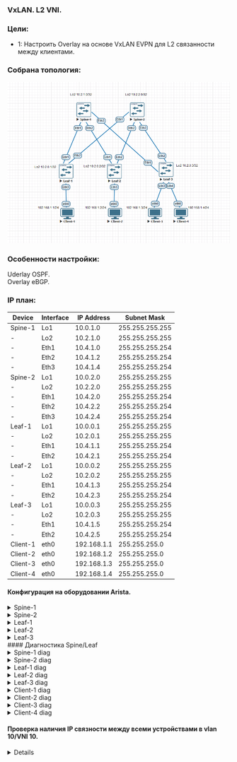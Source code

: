 ### VxLAN. L2 VNI.

### Цели:
- 1: Настроить Overlay на основе VxLAN EVPN для L2 связанности между клиентами.

### Собрана топология:
![image](main_topology_lab05.png)

### Особенности настройки:
Uderlay OSPF.<br>
Overlay eBGP.<br>

### IP план:
Device|Interface|IP Address|Subnet Mask
---|---|---|---
Spine-1|Lo1|10.0.1.0|255.255.255.255
-|Lo2|10.2.1.0|255.255.255.255
-|Eth1|10.4.1.0|255.255.255.254
-|Eth2|10.4.1.2|255.255.255.254
-|Eth3|10.4.1.4|255.255.255.254
Spine-2|Lo1|10.0.2.0|255.255.255.255
-|Lo2|10.2.2.0|255.255.255.255
-|Eth1|10.4.2.0|255.255.255.254
-|Eth2|10.4.2.2|255.255.255.254
-|Eth3|10.4.2.4|255.255.255.254
Leaf-1|Lo1|10.0.0.1|255.255.255.255
-|Lo2|10.2.0.1|255.255.255.255
-|Eth1|10.4.1.1|255.255.255.254
-|Eth2|10.4.2.1|255.255.255.254
Leaf-2|Lo1|10.0.0.2|255.255.255.255
-|Lo2|10.2.0.2|255.255.255.255
-|Eth1|10.4.1.3|255.255.255.254
-|Eth2|10.4.2.3|255.255.255.254
Leaf-3|Lo1|10.0.0.3|255.255.255.255
-|Lo2|10.2.0.3|255.255.255.255
-|Eth1|10.4.1.5|255.255.255.254
-|Eth2|10.4.2.5|255.255.255.254
Client-1|eth0|192.168.1.1|255.255.255.0
Client-2|eth0|192.168.1.2|255.255.255.0
Client-3|eth0|192.168.1.3|255.255.255.0
Client-4|eth0|192.168.1.4|255.255.255.0

#### Конфигурация на оборудовании Arista.
<details>
<summary> Spine-1 </summary>
#<br>
Spine-1#sh run<br>
! Command: show running-config<br>
! device: Spine-1 (vEOS-lab, EOS-4.29.2F)<br>
!<br>
! boot system flash:/vEOS-lab.swi<br>
!<br>
no aaa root<br>
!<br>
transceiver qsfp default-mode 4x10G<br>
!<br>
service routing protocols model multi-agent<br>
!<br>
hostname Spine-1<br>
!<br>
spanning-tree mode mstp<br>
!<br>
interface Ethernet1<br>
   description Leaf-1 | Eth1<br>
   mtu 9214<br>
   no switchport<br>
   ip address 10.4.1.0/31<br>
   ip ospf network point-to-point<br>
   ip ospf area 0.0.0.0<br>
!<br>
interface Ethernet2<br>
   description Leaf-2 | Eth1<br>
   mtu 9214<br>
   no switchport<br>
   ip address 10.4.1.2/31<br>
   ip ospf network point-to-point<br>
   ip ospf area 0.0.0.0<br>
!<br>
interface Ethernet3<br>
   description Leaf-3 | Eth1<br>
   mtu 9214<br>
   no switchport<br>
   ip address 10.4.1.4/31<br>
   ip ospf network point-to-point<br>
   ip ospf area 0.0.0.0<br>
!<br>
interface Loopback1<br>
   description Underlay<br>
   ip address 10.0.1.0/32<br>
   ip ospf area 0.0.0.0<br>
!<br>
interface Loopback2<br>
   description Overlay<br>
   ip address 10.2.1.0/32<br>
   ip ospf area 0.0.0.0<br>
!<br>
ip routing<br>
!<br>
router bgp 65000<br>
   neighbor evpn peer group<br>
   neighbor evpn next-hop-unchanged<br>
   neighbor evpn update-source Loopback2<br>
   neighbor evpn ebgp-multihop 3<br>
   neighbor evpn send-community extended<br>
   neighbor 10.2.0.1 peer group evpn<br>
   neighbor 10.2.0.1 remote-as 65001<br>
   neighbor 10.2.0.2 peer group evpn<br>
   neighbor 10.2.0.2 remote-as 65002<br>
   neighbor 10.2.0.3 peer group evpn<br>
   neighbor 10.2.0.3 remote-as 65003<br>
   !<br>
   address-family evpn<br>
      neighbor evpn activate<br>
!<br>
router ospf 1<br>
   router-id 10.0.1.0<br>
   auto-cost reference-bandwidth 10000<br>
   passive-interface default<br>
   no passive-interface Ethernet1<br>
   no passive-interface Ethernet2<br>
   no passive-interface Ethernet3<br>
   network 0.0.0.0/0 area 0.0.0.0<br>
   max-lsa 12000<br>
</details>
<details>
<summary> Spine-2 </summary>
#<br>
Spine-2#sh run<br>
! Command: show running-config<br>
! device: Spine-2 (vEOS-lab, EOS-4.29.2F)<br>
!<br>
! boot system flash:/vEOS-lab.swi<br>
!<br>
no aaa root<br>
!<br>
transceiver qsfp default-mode 4x10G<br>
!<br>
service routing protocols model multi-agent<br>
!<br>
hostname Spine-2<br>
!<br>
spanning-tree mode mstp<br>
!<br>
interface Ethernet1<br>
   description Leaf-1 | Eth1<br>
   mtu 9214<br>
   no switchport<br>
   ip address 10.4.2.0/31<br>
   ip ospf network point-to-point<br>
   ip ospf area 0.0.0.0<br>
!<br>
interface Ethernet2<br>
   description Leaf-2 | Eth1<br>
   mtu 9214<br>
   no switchport<br>
   ip address 10.4.2.2/31<br>
   ip ospf network point-to-point<br>
   ip ospf area 0.0.0.0<br>
!<br>
interface Ethernet3<br>
   description Leaf-3 | Eth1<br>
   mtu 9214<br>
   no switchport<br>
   ip address 10.4.2.4/31<br>
   ip ospf network point-to-point<br>
   ip ospf area 0.0.0.0<br>
!<br>
interface Loopback1<br>
   description Underlay<br>
   ip address 10.0.2.0/32<br>
   ip ospf area 0.0.0.0<br>
!<br>
interface Loopback2<br>
   description Overlay<br>
   ip address 10.2.2.0/32<br>
   ip ospf area 0.0.0.0<br>
!<br>
ip routing<br>
!<br>
router bgp 65000<br>
   neighbor evpn peer group<br>
   neighbor evpn next-hop-unchanged<br>
   neighbor evpn update-source Loopback2<br>
   neighbor evpn ebgp-multihop 3<br>
   neighbor evpn send-community extended<br>
   neighbor 10.2.0.1 peer group evpn<br>
   neighbor 10.2.0.1 remote-as 65001<br>
   neighbor 10.2.0.2 peer group evpn<br>
   neighbor 10.2.0.2 remote-as 65002<br>
   neighbor 10.2.0.3 peer group evpn<br>
   neighbor 10.2.0.3 remote-as 65003<br>
   !<br>
   address-family evpn<br>
      neighbor evpn activate<br>
!<br>
router ospf 1<br>
   router-id 10.0.2.0<br>
   auto-cost reference-bandwidth 10000<br>
   passive-interface default<br>
   no passive-interface Ethernet1<br>
   no passive-interface Ethernet2<br>
   no passive-interface Ethernet3<br>
   network 0.0.0.0/0 area 0.0.0.0<br>
   max-lsa 12000<br>
</details>
<details>
<summary> Leaf-1 </summary>
<br>
Leaf-1#sh run<br>
! Command: show running-config<br>
! device: Leaf-1 (vEOS-lab, EOS-4.29.2F)<br>
!<br>
! boot system flash:/vEOS-lab.swi<br>
!<br>
no aaa root<br>
!<br>
transceiver qsfp default-mode 4x10G<br>
!<br>
service routing protocols model multi-agent<br>
!<br>
hostname Leaf-1<br>
!<br>
spanning-tree mode mstp<br>
!<br>
vlan 10<br>
   name Test<br>
!<br>
interface Ethernet1<br>
   description Spine-1 | Eth1<br>
   mtu 9214<br>
   no switchport<br>
   ip address 10.4.1.1/31<br>
   ip ospf network point-to-point<br>
   ip ospf area 0.0.0.0<br>
!<br>
interface Ethernet2<br>
   description Spine-2 | Eth1<br>
   mtu 9214<br>
   no switchport<br>
   ip address 10.4.2.1/31<br>
   ip ospf network point-to-point<br>
   ip ospf area 0.0.0.0<br>
!<br>
interface Ethernet3<br>
   switchport access vlan 10<br>
!<br>
interface Loopback1<br>
   description Underlay<br>
   ip address 10.0.0.1/32<br>
   ip ospf area 0.0.0.0<br>
!<br>
interface Loopback2<br>
   description Overlay<br>
   ip address 10.2.0.1/32<br>
   ip ospf area 0.0.0.0<br>
!<br>
interface Vxlan1<br>
   vxlan source-interface Loopback2<br>
   vxlan udp-port 4789<br>
   vxlan vlan 10 vni 1010<br>
   vxlan learn-restrict any<br>
!<br>
ip routing<br>
!<br>
router bgp 65001<br>
   neighbor evpn peer group<br>
   neighbor evpn remote-as 65000<br>
   neighbor evpn update-source Loopback2<br>
   neighbor evpn ebgp-multihop 3<br>
   neighbor evpn send-community extended<br>
   neighbor 10.2.1.0 peer group evpn<br>
   neighbor 10.2.2.0 peer group evpn<br>
   !<br>
   vlan 10<br>
      rd 65001:1010<br>
      route-target both 10:1010<br>
      redistribute learned<br>
   !<br>
   address-family evpn<br>
      neighbor evpn activate<br>
   !<br>
   address-family ipv4<br>
      network 10.2.0.1/32<br>
!<br>
router ospf 1<br>
   router-id 10.0.0.1<br>
   auto-cost reference-bandwidth 10000<br>
   passive-interface default<br>
   no passive-interface Ethernet1<br>
   no passive-interface Ethernet2<br>
   network 0.0.0.0/0 area 0.0.0.0<br>
   max-lsa 12000<br>
</details>
<details>
<summary> Leaf-2 </summary>
<br>
Leaf-2#sh run<br>
! Command: show running-config<br>
! device: Leaf-2 (vEOS-lab, EOS-4.29.2F)<br>
!<br>
! boot system flash:/vEOS-lab.swi<br>
!<br>
no aaa root<br>
!<br>
transceiver qsfp default-mode 4x10G<br>
!<br>
service routing protocols model multi-agent<br>
!<br>
hostname Leaf-2<br>
!<br>
spanning-tree mode mstp<br>
!<br>
vlan 10<br>
   name Test<br>
!<br>
interface Ethernet1<br>
   description Spine-1 | Eth2<br>
   mtu 9214<br>
   no switchport<br>
   ip address 10.4.1.3/31<br>
   ip ospf network point-to-point<br>
   ip ospf area 0.0.0.0<br>
!<br>
interface Ethernet2<br>
   description Spine-2 | Eth2<br>
   mtu 9214<br>
   no switchport<br>
   ip address 10.4.2.3/31<br>
   ip ospf network point-to-point<br>
   ip ospf area 0.0.0.0<br>
!<br>
interface Ethernet3<br>
   switchport access vlan 10<br>
!<br>
interface Loopback1<br>
   description Underlay<br>
   ip address 10.0.0.2/32<br>
   ip ospf area 0.0.0.0<br>
!<br>
interface Loopback2<br>
   description Overlay<br>
   ip address 10.2.0.2/32<br>
   ip ospf area 0.0.0.0<br>
!<br>
interface Vxlan1<br>
   vxlan source-interface Loopback2<br>
   vxlan udp-port 4789<br>
   vxlan vlan 10 vni 1010<br>
   vxlan learn-restrict any<br>
!<br>
ip routing<br>
!<br>
router bgp 65002<br>
   neighbor evpn peer group<br>
   neighbor evpn remote-as 65000<br>
   neighbor evpn update-source Loopback2<br>
   neighbor evpn ebgp-multihop 3<br>
   neighbor evpn send-community extended<br>
   neighbor 10.2.1.0 peer group evpn<br>
   neighbor 10.2.2.0 peer group evpn<br>
   !<br>
   vlan 10<br>
      rd 65002:1010<br>
      route-target both 10:1010<br>
      redistribute learned<br>
   !<br>
   address-family evpn<br>
      neighbor evpn activate<br>
   !<br>
   address-family ipv4<br>
      network 10.2.0.2/32<br>
!<br>
router ospf 1<br>
   router-id 10.0.0.2<br>
   auto-cost reference-bandwidth 10000<br>
   passive-interface default<br>
   no passive-interface Ethernet1<br>
   no passive-interface Ethernet2<br>
   network 0.0.0.0/0 area 0.0.0.0<br>
   max-lsa 12000<br>
</details>
<details>
<summary> Leaf-3 </summary>
<br>
Leaf-3#sh run<br>
! Command: show running-config<br>
! device: Leaf-3 (vEOS-lab, EOS-4.29.2F)<br>
!<br>
! boot system flash:/vEOS-lab.swi<br>
!<br>
no aaa root<br>
!<br>
transceiver qsfp default-mode 4x10G<br>
!<br>
service routing protocols model multi-agent<br>
!<br>
hostname Leaf-3<br>
!<br>
spanning-tree mode mstp<br>
!<br>
vlan 10<br>
   name Test<br>
!<br>
interface Ethernet1<br>
   description Spine-1 | Eth1<br>
   mtu 9214<br>
   no switchport<br>
   ip address 10.4.1.5/31<br>
   ip ospf network point-to-point<br>
   ip ospf area 0.0.0.0<br>
!<br>
interface Ethernet2<br>
   description Spine-2 | Eth1<br>
   mtu 9214<br>
   no switchport<br>
   ip address 10.4.2.5/31<br>
   ip ospf network point-to-point<br>
   ip ospf area 0.0.0.0<br>
!<br>
interface Loopback1<br>
   description Underlay<br>
   ip address 10.0.0.3/32<br>
   ip ospf area 0.0.0.0<br>
!<br>
interface Loopback2<br>
   description Overlay<br>
   ip address 10.2.0.3/32<br>
   ip ospf area 0.0.0.0<br>
!<br>
interface Vxlan1<br>
   vxlan source-interface Loopback2<br>
   vxlan udp-port 4789<br>
   vxlan vlan 10 vni 1010<br>
   vxlan learn-restrict any<br>
!<br>
ip routing<br>
!<br>
router bgp 65003<br>
   neighbor evpn peer group<br>
   neighbor evpn remote-as 65000<br>
   neighbor evpn update-source Loopback2<br>
   neighbor evpn ebgp-multihop 3<br>
   neighbor evpn send-community extended<br>
   neighbor 10.2.1.0 peer group evpn<br>
   neighbor 10.2.2.0 peer group evpn<br>
   !<br>
   vlan 10<br>
      rd 65003:1010<br>
      route-target both 10:1010<br>
      redistribute learned<br>
   !<br>
   address-family evpn<br>
      neighbor evpn activate<br>
   !<br>
   address-family ipv4<br>
      network 10.2.0.3/32<br>
!<br>
router ospf 1<br>
   router-id 10.0.0.3<br>
   auto-cost reference-bandwidth 10000<br>
   passive-interface default<br>
   no passive-interface Ethernet1<br>
   no passive-interface Ethernet2<br>
   network 0.0.0.0/0 area 0.0.0.0<br>
   max-lsa 12000<br>
</details>
</details>
#### Диагностика Spine/Leaf

<details>
<summary> Spine-1 diag </summary>
 
 ```
Spine-1#sh bgp evpn summary
BGP summary information for VRF default
Router identifier 10.2.1.0, local AS number 65000
Neighbor Status Codes: m - Under maintenance
  Neighbor V AS           MsgRcvd   MsgSent  InQ OutQ  Up/Down State   PfxRcd PfxAcc
  10.2.0.1 4 65001             42        43    0    0 00:23:47 Estab   2      2
  10.2.0.2 4 65002             40        39    0    0 00:19:48 Estab   2      2
  10.2.0.3 4 65003             40        36    0    0 00:19:37 Estab   3      3

Spine-1#show bgp evpn 
BGP routing table information for VRF default
Router identifier 10.2.1.0, local AS number 65000
Route status codes: * - valid, > - active, S - Stale, E - ECMP head, e - ECMP
                    c - Contributing to ECMP, % - Pending BGP convergence
Origin codes: i - IGP, e - EGP, ? - incomplete
AS Path Attributes: Or-ID - Originator ID, C-LST - Cluster List, LL Nexthop - Link Local Nexthop

          Network                Next Hop              Metric  LocPref Weight  Path
 * >      RD: 65001:1010 mac-ip 0050.7966.6806
                                 10.2.0.1              -       100     0       65001 i
 * >      RD: 65002:1010 mac-ip 0050.7966.6807
                                 10.2.0.2              -       100     0       65002 i
 * >      RD: 65003:1010 mac-ip 0050.7966.6808
                                 10.2.0.3              -       100     0       65003 i
 * >      RD: 65003:1010 mac-ip 0050.7966.6809
                                 10.2.0.3              -       100     0       65003 i
 * >      RD: 65001:1010 imet 10.2.0.1
                                 10.2.0.1              -       100     0       65001 i
 * >      RD: 65002:1010 imet 10.2.0.2
                                 10.2.0.2              -       100     0       65002 i
 * >      RD: 65003:1010 imet 10.2.0.3
                                 10.2.0.3              -       100     0       65003 i
```
</details>

<details>
<summary> Spine-2 diag </summary>

 ```
Spine-2#show bgp evpn summary
BGP summary information for VRF default
Router identifier 10.2.2.0, local AS number 65000
Neighbor Status Codes: m - Under maintenance
  Neighbor V AS           MsgRcvd   MsgSent  InQ OutQ  Up/Down State   PfxRcd PfxAcc
  10.2.0.1 4 65001             50        47    0    0 00:26:07 Estab   2      2
  10.2.0.2 4 65002             45        43    0    0 00:22:07 Estab   2      2
  10.2.0.3 4 65003             44        39    0    0 00:22:04 Estab   3      3

Spine-2#show bgp evpn 
BGP routing table information for VRF default
Router identifier 10.2.2.0, local AS number 65000
Route status codes: * - valid, > - active, S - Stale, E - ECMP head, e - ECMP
                    c - Contributing to ECMP, % - Pending BGP convergence
Origin codes: i - IGP, e - EGP, ? - incomplete
AS Path Attributes: Or-ID - Originator ID, C-LST - Cluster List, LL Nexthop - Link Local Nexthop

          Network                Next Hop              Metric  LocPref Weight  Path
 * >      RD: 65001:1010 mac-ip 0050.7966.6806
                                 10.2.0.1              -       100     0       65001 i
 * >      RD: 65002:1010 mac-ip 0050.7966.6807
                                 10.2.0.2              -       100     0       65002 i
 * >      RD: 65003:1010 mac-ip 0050.7966.6808
                                 10.2.0.3              -       100     0       65003 i
 * >      RD: 65003:1010 mac-ip 0050.7966.6809
                                 10.2.0.3              -       100     0       65003 i
 * >      RD: 65001:1010 imet 10.2.0.1
                                 10.2.0.1              -       100     0       65001 i
 * >      RD: 65002:1010 imet 10.2.0.2
                                 10.2.0.2              -       100     0       65002 i
 * >      RD: 65003:1010 imet 10.2.0.3
                                 10.2.0.3              -       100     0       65003 i
```
</details>

<details>
<summary> Leaf-1 diag </summary>

 ```
Leaf-1# show bgp evpn summary 
BGP summary information for VRF default
Router identifier 10.2.0.1, local AS number 65001
Neighbor Status Codes: m - Under maintenance
  Neighbor V AS           MsgRcvd   MsgSent  InQ OutQ  Up/Down State   PfxRcd PfxAcc
  10.2.1.0 4 65000             48        47    0    0 00:28:03 Estab   5      5
  10.2.2.0 4 65000             48        53    0    0 00:28:03 Estab   5      5
  
Leaf-1# show bgp evpn 
BGP routing table information for VRF default
Router identifier 10.2.0.1, local AS number 65001
Route status codes: * - valid, > - active, S - Stale, E - ECMP head, e - ECMP
                    c - Contributing to ECMP, % - Pending BGP convergence
Origin codes: i - IGP, e - EGP, ? - incomplete
AS Path Attributes: Or-ID - Originator ID, C-LST - Cluster List, LL Nexthop - Link Local Nexthop

          Network                Next Hop              Metric  LocPref Weight  Path
 * >      RD: 65001:1010 mac-ip 0050.7966.6806
                                 -                     -       -       0       i
 * >Ec    RD: 65002:1010 mac-ip 0050.7966.6807
                                 10.2.0.2              -       100     0       65000 65002 i
 *  ec    RD: 65002:1010 mac-ip 0050.7966.6807
                                 10.2.0.2              -       100     0       65000 65002 i
 * >Ec    RD: 65003:1010 mac-ip 0050.7966.6808
                                 10.2.0.3              -       100     0       65000 65003 i
 *  ec    RD: 65003:1010 mac-ip 0050.7966.6808
                                 10.2.0.3              -       100     0       65000 65003 i
 * >Ec    RD: 65003:1010 mac-ip 0050.7966.6809
                                 10.2.0.3              -       100     0       65000 65003 i
 *  ec    RD: 65003:1010 mac-ip 0050.7966.6809
                                 10.2.0.3              -       100     0       65000 65003 i
 * >      RD: 65001:1010 imet 10.2.0.1
                                 -                     -       -       0       i
 * >Ec    RD: 65002:1010 imet 10.2.0.2
                                 10.2.0.2              -       100     0       65000 65002 i
 *  ec    RD: 65002:1010 imet 10.2.0.2
                                 10.2.0.2              -       100     0       65000 65002 i
 * >Ec    RD: 65003:1010 imet 10.2.0.3
                                 10.2.0.3              -       100     0       65000 65003 i
 *  ec    RD: 65003:1010 imet 10.2.0.3
                                 10.2.0.3              -       100     0       65000 65003 i  
  
Leaf-1# show interfaces vxlan 1 
Vxlan1 is up, line protocol is up (connected)
  Hardware is Vxlan
  Source interface is Loopback2 and is active with 10.2.0.1
  Listening on UDP port 4789
  Replication/Flood Mode is headend with Flood List Source: EVPN
  Remote MAC learning via EVPN
  VNI mapping to VLANs
  Static VLAN to VNI mapping is 
    [10, 1010]       
  Note: All Dynamic VLANs used by VCS are internal VLANs.
        Use 'show vxlan vni' for details.
  Static VRF to VNI mapping is not configured
  Headend replication flood vtep list is:
    10 10.2.0.3        10.2.0.2       
  Shared Router MAC is 0000.0000.0000

Leaf-1#show mac address-table
          Mac Address Table
------------------------------------------------------------------

Vlan    Mac Address       Type        Ports      Moves   Last Move
----    -----------       ----        -----      -----   ---------
  10    0050.7966.6806    DYNAMIC     Et3        1       0:00:22 ago
  10    0050.7966.6807    DYNAMIC     Vx1        1       0:00:07 ago
  10    0050.7966.6808    DYNAMIC     Vx1        1       0:00:14 ago
  10    0050.7966.6809    DYNAMIC     Vx1        1       0:00:22 ago
Total Mac Addresses for this criterion: 4
```
</details>

<details>
<summary> Leaf-2 diag </summary>

 ```
Leaf-2#show bgp evpn summary
BGP summary information for VRF default
Router identifier 10.2.0.2, local AS number 65002
Neighbor Status Codes: m - Under maintenance
  Neighbor V AS           MsgRcvd   MsgSent  InQ OutQ  Up/Down State   PfxRcd PfxAcc
  10.2.1.0 4 65000             58        60    0    0 00:30:46 Estab   5      5
  10.2.2.0 4 65000             58        61    0    0 00:30:46 Estab   5      5

Leaf-2#show bgp evpn
BGP routing table information for VRF default
Router identifier 10.2.0.2, local AS number 65002
Route status codes: * - valid, > - active, S - Stale, E - ECMP head, e - ECMP
                    c - Contributing to ECMP, % - Pending BGP convergence
Origin codes: i - IGP, e - EGP, ? - incomplete
AS Path Attributes: Or-ID - Originator ID, C-LST - Cluster List, LL Nexthop - Link Local Nexthop

          Network                Next Hop              Metric  LocPref Weight  Path
 * >Ec    RD: 65001:1010 mac-ip 0050.7966.6806
                                 10.2.0.1              -       100     0       65000 65001 i
 *  ec    RD: 65001:1010 mac-ip 0050.7966.6806
                                 10.2.0.1              -       100     0       65000 65001 i
 * >      RD: 65002:1010 mac-ip 0050.7966.6807
                                 -                     -       -       0       i
 * >Ec    RD: 65003:1010 mac-ip 0050.7966.6808
                                 10.2.0.3              -       100     0       65000 65003 i
 *  ec    RD: 65003:1010 mac-ip 0050.7966.6808
                                 10.2.0.3              -       100     0       65000 65003 i
 * >Ec    RD: 65003:1010 mac-ip 0050.7966.6809
                                 10.2.0.3              -       100     0       65000 65003 i
 *  ec    RD: 65003:1010 mac-ip 0050.7966.6809
                                 10.2.0.3              -       100     0       65000 65003 i
 * >Ec    RD: 65001:1010 imet 10.2.0.1
                                 10.2.0.1              -       100     0       65000 65001 i
 *  ec    RD: 65001:1010 imet 10.2.0.1
                                 10.2.0.1              -       100     0       65000 65001 i
 * >      RD: 65002:1010 imet 10.2.0.2
                                 -                     -       -       0       i
 * >Ec    RD: 65003:1010 imet 10.2.0.3
                                 10.2.0.3              -       100     0       65000 65003 i
 *  ec    RD: 65003:1010 imet 10.2.0.3
                                 10.2.0.3              -       100     0       65000 65003 i

Leaf-2#show interfaces vxlan 1 
Vxlan1 is up, line protocol is up (connected)
  Hardware is Vxlan
  Source interface is Loopback2 and is active with 10.2.0.2
  Listening on UDP port 4789
  Replication/Flood Mode is headend with Flood List Source: EVPN
  Remote MAC learning via EVPN
  VNI mapping to VLANs
  Static VLAN to VNI mapping is 
    [10, 1010]       
  Note: All Dynamic VLANs used by VCS are internal VLANs.
        Use 'show vxlan vni' for details.
  Static VRF to VNI mapping is not configured
  Headend replication flood vtep list is:
    10 10.2.0.1        10.2.0.3       
  Shared Router MAC is 0000.0000.0000

Leaf-2#show mac address-table
          Mac Address Table
------------------------------------------------------------------

Vlan    Mac Address       Type        Ports      Moves   Last Move
----    -----------       ----        -----      -----   ---------
  10    0050.7966.6806    DYNAMIC     Vx1        1       0:01:50 ago
  10    0050.7966.6807    DYNAMIC     Et3        1       0:01:35 ago
  10    0050.7966.6808    DYNAMIC     Vx1        1       0:01:42 ago
  10    0050.7966.6809    DYNAMIC     Vx1        1       0:01:50 ago
Total Mac Addresses for this criterion: 4
```
</details>

<details>
<summary> Leaf-3 diag </summary>

 ```
Leaf-3# show bgp evpn summary
BGP summary information for VRF default
Router identifier 10.2.0.3, local AS number 65003
Neighbor Status Codes: m - Under maintenance
  Neighbor V AS           MsgRcvd   MsgSent  InQ OutQ  Up/Down State   PfxRcd PfxAcc
  10.2.1.0 4 65000             54        62    0    0 00:32:43 Estab   4      4
  10.2.2.0 4 65000             54        63    0    0 00:32:51 Estab   4      4

Leaf-3#show bgp evpn
BGP routing table information for VRF default
Router identifier 10.2.0.3, local AS number 65003
Route status codes: * - valid, > - active, S - Stale, E - ECMP head, e - ECMP
                    c - Contributing to ECMP, % - Pending BGP convergence
Origin codes: i - IGP, e - EGP, ? - incomplete
AS Path Attributes: Or-ID - Originator ID, C-LST - Cluster List, LL Nexthop - Link Local Nexthop

          Network                Next Hop              Metric  LocPref Weight  Path
 * >Ec    RD: 65001:1010 mac-ip 0050.7966.6806
                                 10.2.0.1              -       100     0       65000 65001 i
 *  ec    RD: 65001:1010 mac-ip 0050.7966.6806
                                 10.2.0.1              -       100     0       65000 65001 i
 * >Ec    RD: 65002:1010 mac-ip 0050.7966.6807
                                 10.2.0.2              -       100     0       65000 65002 i
 *  ec    RD: 65002:1010 mac-ip 0050.7966.6807
                                 10.2.0.2              -       100     0       65000 65002 i
 * >      RD: 65003:1010 mac-ip 0050.7966.6808
                                 -                     -       -       0       i
 * >      RD: 65003:1010 mac-ip 0050.7966.6809
                                 -                     -       -       0       i
 * >Ec    RD: 65001:1010 imet 10.2.0.1
                                 10.2.0.1              -       100     0       65000 65001 i
 *  ec    RD: 65001:1010 imet 10.2.0.1
                                 10.2.0.1              -       100     0       65000 65001 i
 * >Ec    RD: 65002:1010 imet 10.2.0.2
                                 10.2.0.2              -       100     0       65000 65002 i
 *  ec    RD: 65002:1010 imet 10.2.0.2
                                 10.2.0.2              -       100     0       65000 65002 i
 * >      RD: 65003:1010 imet 10.2.0.3
                                 -                     -       -       0       i

Leaf-3#show interfaces vxlan 1
Vxlan1 is up, line protocol is up (connected)
  Hardware is Vxlan
  Source interface is Loopback2 and is active with 10.2.0.3
  Listening on UDP port 4789
  Replication/Flood Mode is headend with Flood List Source: EVPN
  Remote MAC learning via EVPN
  VNI mapping to VLANs
  Static VLAN to VNI mapping is 
    [10, 1010]       
  Note: All Dynamic VLANs used by VCS are internal VLANs.
        Use 'show vxlan vni' for details.
  Static VRF to VNI mapping is not configured
  Headend replication flood vtep list is:
    10 10.2.0.1        10.2.0.2       
  Shared Router MAC is 0000.0000.0000

Leaf-3#show mac address-table
          Mac Address Table
------------------------------------------------------------------

Vlan    Mac Address       Type        Ports      Moves   Last Move
----    -----------       ----        -----      -----   ---------
  10    0050.7966.6806    DYNAMIC     Vx1        1       0:04:15 ago
  10    0050.7966.6807    DYNAMIC     Vx1        1       0:03:59 ago
  10    0050.7966.6808    DYNAMIC     Et3        1       0:04:07 ago
  10    0050.7966.6809    DYNAMIC     Et4        1       0:04:15 ago
Total Mac Addresses for this criterion: 4
```
</details>
<details>
<summary> Client-1 diag </summary>
 
 ```
Cl-1> show ip

NAME        : Cl-1[1]
IP/MASK     : 192.168.1.1/24
GATEWAY     : 255.255.255.0
DNS         : 
MAC         : 00:50:79:66:68:06
LPORT       : 20000
RHOST:PORT  : 127.0.0.1:30000
MTU         : 1500
```
</details>

<details>
<summary> Client-2 diag </summary>
 
 ```
Cl-2> show ip

NAME        : Cl-2[1]
IP/MASK     : 192.168.1.2/24
GATEWAY     : 255.255.255.0
DNS         : 
MAC         : 00:50:79:66:68:07
LPORT       : 20000
RHOST:PORT  : 127.0.0.1:30000
MTU         : 1500
```
</details>

<details>
<summary> Client-3 diag </summary>
 
 ```
Cl-3> show ip

NAME        : Cl-3[1]
IP/MASK     : 192.168.1.3/24
GATEWAY     : 255.255.255.0
DNS         : 
MAC         : 00:50:79:66:68:08
LPORT       : 20000
RHOST:PORT  : 127.0.0.1:30000
MTU         : 1500

```
</details>

<details>
<summary> Client-4 diag </summary>
 
 ```
Cl-4> show ip

NAME        : Cl-4[1]
IP/MASK     : 192.168.1.4/24
GATEWAY     : 255.255.255.0
DNS         : 
MAC         : 00:50:79:66:68:09
LPORT       : 20000
RHOST:PORT  : 127.0.0.1:30000
MTU         : 1500
```
</details>

#### Проверка наличия IP связности между всеми устройствами в vlan 10/VNI 10.

<details>
 
```
Связность через L2 VXLAN VNI 10
Cl-1> ping 192.168.1.2

84 bytes from 192.168.1.2 icmp_seq=1 ttl=64 time=85.010 ms
84 bytes from 192.168.1.2 icmp_seq=2 ttl=64 time=15.033 ms
84 bytes from 192.168.1.2 icmp_seq=3 ttl=64 time=15.018 ms
84 bytes from 192.168.1.2 icmp_seq=4 ttl=64 time=15.207 ms
84 bytes from 192.168.1.2 icmp_seq=5 ttl=64 time=16.443 ms

Cl-1> ping 192.168.1.3

84 bytes from 192.168.1.3 icmp_seq=1 ttl=64 time=56.063 ms
84 bytes from 192.168.1.3 icmp_seq=2 ttl=64 time=15.659 ms
84 bytes from 192.168.1.3 icmp_seq=3 ttl=64 time=18.470 ms
84 bytes from 192.168.1.3 icmp_seq=4 ttl=64 time=18.796 ms
84 bytes from 192.168.1.3 icmp_seq=5 ttl=64 time=13.999 ms

Cl-1> ping 192.168.1.4

84 bytes from 192.168.1.4 icmp_seq=1 ttl=64 time=66.293 ms
84 bytes from 192.168.1.4 icmp_seq=2 ttl=64 time=19.296 ms
84 bytes from 192.168.1.4 icmp_seq=3 ttl=64 time=14.704 ms
84 bytes from 192.168.1.4 icmp_seq=4 ttl=64 time=15.593 ms
84 bytes from 192.168.1.4 icmp_seq=5 ttl=64 time=14.048 ms

Cl-2> ping 192.168.1.3

84 bytes from 192.168.1.3 icmp_seq=1 ttl=64 time=14.671 ms
84 bytes from 192.168.1.3 icmp_seq=2 ttl=64 time=21.438 ms
84 bytes from 192.168.1.3 icmp_seq=3 ttl=64 time=16.146 ms
84 bytes from 192.168.1.3 icmp_seq=4 ttl=64 time=14.872 ms
84 bytes from 192.168.1.3 icmp_seq=5 ttl=64 time=14.573 ms

Cl-2> ping 192.168.1.4

84 bytes from 192.168.1.4 icmp_seq=1 ttl=64 time=14.715 ms
84 bytes from 192.168.1.4 icmp_seq=2 ttl=64 time=16.470 ms
84 bytes from 192.168.1.4 icmp_seq=3 ttl=64 time=15.152 ms
84 bytes from 192.168.1.4 icmp_seq=4 ttl=64 time=14.989 ms
84 bytes from 192.168.1.4 icmp_seq=5 ttl=64 time=16.131 ms

Локальная связность через L2 VLAN 10
Cl-3> ping 192.168.1.4

84 bytes from 192.168.1.4 icmp_seq=1 ttl=64 time=8.351 ms
84 bytes from 192.168.1.4 icmp_seq=2 ttl=64 time=4.616 ms
84 bytes from 192.168.1.4 icmp_seq=3 ttl=64 time=4.875 ms
84 bytes from 192.168.1.4 icmp_seq=4 ttl=64 time=4.814 ms
84 bytes from 192.168.1.4 icmp_seq=5 ttl=64 time=4.663 ms
```
</details>
